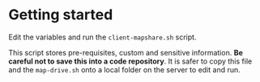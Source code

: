 # Getting started

Edit the variables and run the `client-mapshare.sh` script.  

This script stores pre-requisites, custom and sensitive information.  **Be careful not to save this into a code repository**.  It is safer to copy this file and the `map-drive.sh` onto a local folder on the server to edit and run.

